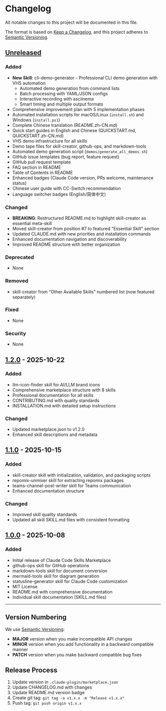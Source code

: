 # Changelog

All notable changes to this project will be documented in this file.

The format is based on [Keep a Changelog](https://keepachangelog.com/en/1.0.0/),
and this project adheres to [Semantic Versioning](https://semver.org/spec/v2.0.0.html).

## [Unreleased]

### Added
- **New Skill**: cli-demo-generator - Professional CLI demo generation with VHS automation
  - Automated demo generation from command lists
  - Batch processing with YAML/JSON configs
  - Interactive recording with asciinema
  - Smart timing and multiple output formats
- Comprehensive improvement plan with 5 implementation phases
- Automated installation scripts for macOS/Linux (`install.sh`) and Windows (`install.ps1`)
- Complete Chinese translation (README.zh-CN.md)
- Quick start guides in English and Chinese (QUICKSTART.md, QUICKSTART.zh-CN.md)
- VHS demo infrastructure for all skills
- Demo tape files for skill-creator, github-ops, and markdown-tools
- Automated demo generation script (`demos/generate_all_demos.sh`)
- GitHub issue templates (bug report, feature request)
- GitHub pull request template
- FAQ section in README
- Table of Contents in README
- Enhanced badges (Claude Code version, PRs welcome, maintenance status)
- Chinese user guide with CC-Switch recommendation
- Language switcher badges (English/简体中文)

### Changed
- **BREAKING**: Restructured README.md to highlight skill-creator as essential meta-skill
- Moved skill-creator from position #7 to featured "Essential Skill" section
- Updated CLAUDE.md with new priorities and installation commands
- Enhanced documentation navigation and discoverability
- Improved README structure with better organization

### Deprecated
- None

### Removed
- skill-creator from "Other Available Skills" numbered list (now featured separately)

### Fixed
- None

### Security
- None

## [1.2.0] - 2025-10-22

### Added
- llm-icon-finder skill for AI/LLM brand icons
- Comprehensive marketplace structure with 8 skills
- Professional documentation for all skills
- CONTRIBUTING.md with quality standards
- INSTALLATION.md with detailed setup instructions

### Changed
- Updated marketplace.json to v1.2.0
- Enhanced skill descriptions and metadata

## [1.1.0] - 2025-10-15

### Added
- skill-creator skill with initialization, validation, and packaging scripts
- repomix-unmixer skill for extracting repomix packages
- teams-channel-post-writer skill for Teams communication
- Enhanced documentation structure

### Changed
- Improved skill quality standards
- Updated all skill SKILL.md files with consistent formatting

## [1.0.0] - 2025-10-08

### Added
- Initial release of Claude Code Skills Marketplace
- github-ops skill for GitHub operations
- markdown-tools skill for document conversion
- mermaid-tools skill for diagram generation
- statusline-generator skill for Claude Code customization
- MIT License
- README.md with comprehensive documentation
- Individual skill documentation (SKILL.md files)

---

## Version Numbering

We use [Semantic Versioning](https://semver.org/):

- **MAJOR** version when you make incompatible API changes
- **MINOR** version when you add functionality in a backward compatible manner
- **PATCH** version when you make backward compatible bug fixes

## Release Process

1. Update version in `.claude-plugin/marketplace.json`
2. Update CHANGELOG.md with changes
3. Update README.md version badge
4. Create git tag: `git tag -a v1.x.x -m "Release v1.x.x"`
5. Push tag: `git push origin v1.x.x`

[Unreleased]: https://github.com/daymade/claude-code-skills/compare/v1.2.0...HEAD
[1.2.0]: https://github.com/daymade/claude-code-skills/compare/v1.1.0...v1.2.0
[1.1.0]: https://github.com/daymade/claude-code-skills/compare/v1.0.0...v1.1.0
[1.0.0]: https://github.com/daymade/claude-code-skills/releases/tag/v1.0.0

